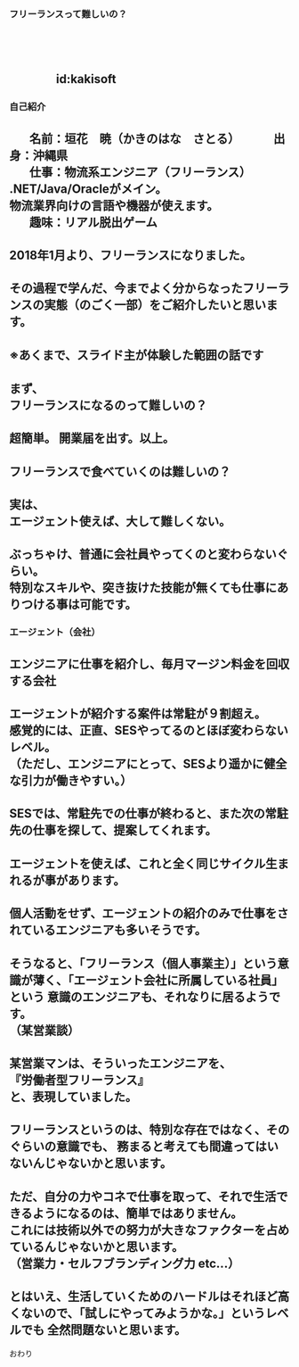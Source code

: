 ### フリーランスって難しいの？


　
　  
　  
　　　　id:kakisoft
---
### 自己紹介  
　  
**名前**：垣花　暁（かきのはな　さとる）    
　  
**出身**：沖縄県  
　  
**仕事**：物流系エンジニア（フリーランス）  
.NET/Java/Oracleがメイン。  
物流業界向けの言語や機器が使えます。  
　  
**趣味**：リアル脱出ゲーム
---
2018年1月より、フリーランスになりました。
---
その過程で学んだ、今までよく分からなったフリーランスの実態（のごく一部）をご紹介したいと思います。
　  
　  
※あくまで、スライド主が体験した範囲の話です
---
まず、  
フリーランスになるのって難しいの？
---
超簡単。
開業届を出す。以上。
---
フリーランスで食べていくのは難しいの？
---
実は、  
エージェント使えば、大して難しくない。  
---
ぶっちゃけ、普通に会社員やってくのと変わらないぐらい。    
特別なスキルや、突き抜けた技能が無くても仕事にありつける事は可能です。
---
### エージェント（会社）

エンジニアに仕事を紹介し、毎月マージン料金を回収する会社
---
エージェントが紹介する案件は常駐が９割超え。  
感覚的には、正直、SESやってるのとほぼ変わらないレベル。  
（ただし、エンジニアにとって、SESより遥かに健全な引力が働きやすい。）
---
SESでは、常駐先での仕事が終わると、また次の常駐先の仕事を探して、提案してくれます。
---
エージェントを使えば、これと**全く同じサイクル生まれる**が事があります。
---
個人活動をせず、エージェントの紹介のみで仕事をされているエンジニアも多いそうです。    
---
そうなると、「フリーランス（個人事業主）」という意識が薄く、「エージェント会社に所属している社員」という
意識のエンジニアも、それなりに居るようです。  
（某営業談）
---
某営業マンは、そういったエンジニアを、  
『労働者型フリーランス』  
と、表現していました。
---
フリーランスというのは、特別な存在ではなく、そのぐらいの意識でも、
務まると考えても間違ってはいないんじゃないかと思います。
---
ただ、自分の力やコネで仕事を取って、それで生活できるようになるのは、簡単ではありません。  
これには技術以外での努力が大きなファクターを占めているんじゃないかと思います。  
（営業力・セルフブランディング力 etc...）
---
とはいえ、生活していくためのハードルはそれほど高くないので、「試しにやってみようかな。」というレベルでも
全然問題ないと思います。
---
おわり
